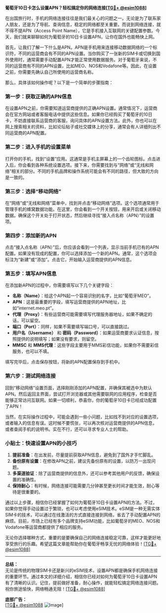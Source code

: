 **葡萄牙10日卡怎么设置APN？轻松搞定你的网络连接[[TG💪+ @esim1088](https://t.me/s/esim1088)]**

在出国旅行时，手机的网络连接往往是我们最关心的问题之一。无论是为了联系家人朋友，还是为了导航、查询信息，稳定的网络都至关重要。而说到网络连接，就不得不提APN（Access Point Name），它是手机接入互联网的关键配置参数。今天，我们就来聊聊如何为葡萄牙的10日卡设置APN，让你在国外也能畅快上网。

首先，让我们了解一下什么是APN。APN是手机用来连接移动数据网络的一个标识符，不同的运营商会有不同的APN设置。当你购买了一张新的SIM卡或切换到国外使用时，通常需要手动配置APN才能正常使用数据服务。对于葡萄牙来说，不同的运营商有不同的APN设置，比如MEO、NOS和Vodafone等。因此，在设置之前，你需要先确认自己所使用的运营商名称。

那么，具体该如何操作呢？以下是一个简单的步骤指南：

### **第一步：获取正确的APN信息**
在设置APN之前，你需要知道运营商提供的正确APN设置。通常情况下，运营商会在官方网站或者客服电话中提供这些信息。如果你已经购买了葡萄牙的10日卡，不妨直接联系运营商的客服，询问具体的APN设置方法。此外，你也可以在网上搜索相关的资料，比如论坛帖子或社交媒体上的分享，通常会有人详细列出不同运营商的APN配置。

### **第二步：进入手机的设置菜单**
打开你的手机，找到“设置”应用。这通常是手机主屏幕上的一个齿轮图标。点击进入后，你会看到各种系统设置选项。接下来，你需要找到与“网络”或“无线和网络”相关的部分。不同的手机品牌和操作系统可能会有不同的路径，但大致的方向是一致的。

### **第三步：选择“移动网络”**
在“网络”或“无线和网络”菜单中，找到并点击“移动网络”选项。这个选项通常用于管理手机的蜂窝数据功能。在这里，你会看到一个开关按钮，用来开启或关闭移动数据。确保这个开关处于打开状态，然后继续寻找“接入点名称（APN）”的设置项。

### **第四步：添加新的APN**
点击“接入点名称（APN）”后，你应该会看到一个列表，显示当前手机已有的APN配置。如果没有现成的配置，你可以选择添加一个新的APN。通常，这个选项会标注为“新建”或“添加”。点击它，开始输入运营商提供的APN信息。

### **第五步：填写APN信息**
在添加新APN的过程中，你需要填写以下几个关键字段：
- **名称（Name）**：给这个APN起一个容易识别的名字，比如“葡萄牙MEO”。
- **APN**：这是最重要的字段，填写运营商提供的APN地址，比如“internet.meo.pt”。
- **代理（Proxy）**：有些运营商可能需要填写代理服务器地址，如果不确定的话，可以留空。
- **端口（Port）**：同样，如果不需要填写端口号，可以直接跳过。
- **用户名（Username）** 和 **密码（Password）**：如果运营商要求认证信息，按照提供的说明填写；如果没有要求，则留空。
- **MMSC** 和 **MMS代理**：这些字段主要用于MMS彩信功能，如果你不需要彩信服务，也可以不填。

填写完毕后，点击保存按钮，将新的APN配置保存到手机中。

### **第六步：测试网络连接**
回到“移动网络”设置页面，选择刚刚添加的APN配置，并确保其被选中为默认APN。然后返回主界面，尝试打开浏览器或其他需要联网的应用程序，检查是否能够正常访问互联网。如果一切顺利，恭喜你，你的葡萄牙10日卡已经成功配置了APN！

当然，在实际操作过程中，可能会遇到一些小问题，比如找不到对应的设置选项，或者输入的信息有误。这时候不要慌张，可以再次核对运营商提供的APN信息，或者查阅手机的说明书。实在不行，还可以寻求专业人士的帮助。

### **小贴士：快速设置APN的小技巧**
1. **提前准备**：在出发前，尽量提前获取APN信息，避免到了国外才手忙脚乱。
2. **备份原有设置**：在修改APN之前，建议先备份原有的设置，以防万一出现问题。
3. **多渠道验证**：除了运营商提供的信息外，还可以参考其他用户的反馈，确保设置的准确性。
4. **保持耐心**：有时候，网络连接可能需要几分钟甚至更长时间才能生效，耐心等待是很重要的。

通过以上步骤，相信你已经掌握了如何为葡萄牙10日卡设置APN的方法。不过，如果你觉得手动设置过于繁琐，也可以考虑使用eSIM技术。eSIM是一种无需实体SIM卡的技术，可以通过在线激活的方式直接连接到网络，省去了手动配置APN的麻烦。目前，市场上已经有多个品牌支持eSIM功能，比如葡萄牙的MEO、NOS和Vodafone等运营商都提供了相应的服务。

无论你选择哪种方式，重要的是要确保自己的网络连接稳定可靠，这样才能更好地享受旅行的乐趣。希望这篇文章能帮助你在葡萄牙畅享无忧的网络体验！[[TG💪+ @esim1088](https://t.me/s/esim1088)]

---

**总结：**  
无论是传统的物理SIM卡还是新兴的eSIM技术，设置APN都是确保手机网络连接的重要环节。通过本文的详细介绍，相信你已经对如何为葡萄牙10日卡设置APN有了清晰的认识。记住，提前做好准备，耐心操作，就能轻松搞定网络连接问题。祝你旅途愉快，网络畅通无阻！[[TG💪+ @esim1088](https://t.me/s/esim1088)]  

**底部广告：**  
[[TG💪+ @esim1088](https://t.me/s/esim1088) ![Image](https://i.postimg.cc/4NQfJmqS/Snipaste-2025-05-13-00-14-12.png)]